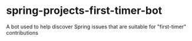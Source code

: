 # spring-projects-first-timer-bot

A bot used to help discover Spring issues that are suitable for "first-timer" contributions
